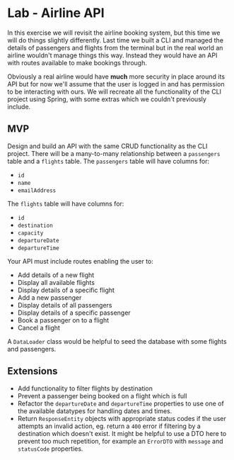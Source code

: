# Lab - Airline API

In this exercise we will revisit the airline booking system, but this time we will do things slightly differently. Last time we built a CLI and managed the details of passengers and flights from the terminal but in the real world an airline wouldn't manage things this way. Instead they would have an API with routes available to make bookings through.

Obviously a real airline would have **much** more security in place around its API but for now we'll assume that the user is logged in and has permission to be interacting with ours. We will recreate all the functionality of the CLI project using Spring, with some extras which we couldn't previously include.

## MVP

Design and build an API with the same CRUD functionality as the CLI project. There will be a many-to-many relationship between a `passengers` table and a `flights` table. The `passengers` table will have columns for:

- `id`
- `name`
- `emailAddress`

The `flights` table will have columns for:

- `id`
- `destination`
- `capacity`
- `departureDate`
- `departureTime`

Your API must include routes enabling the user to:

- Add details of a new flight
- Display all available flights
- Display details of a specific flight
- Add a new passenger
- Display details of all passengers
- Display details of a specific passenger
- Book a passenger on to a flight
- Cancel a flight

A `DataLoader` class would be helpful to seed the database with some flights and passengers.

## Extensions

- Add functionality to filter flights by destination
- Prevent a passenger being booked on a flight which is full
- Refactor the `departureDate` and `departureTime` properties to use one of the available datatypes for handling dates and times.
- Return `ResponseEntity` objects with appropriate status codes if the user attempts an invalid action, eg. return a `400` error if filtering by a destination which doesn't exist. It might be helpful to use a DTO here to prevent too much repetition, for example an `ErrorDTO` with `message` and `statusCode` properties.